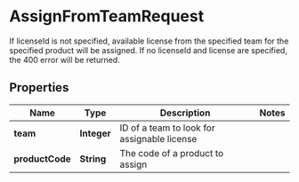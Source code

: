 

# AssignFromTeamRequest

If licenseId is not specified, available license from the specified team for the specified product will be assigned. If no licenseId and license are specified, the 400 error will be returned.

## Properties

| Name | Type | Description | Notes |
|------------ | ------------- | ------------- | -------------|
|**team** | **Integer** | ID of a team to look for assignable license |  |
|**productCode** | **String** | The code of a product to assign |  |



